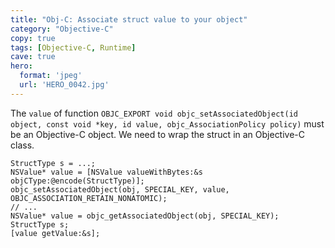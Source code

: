 ```yaml
---
title: "Obj-C: Associate struct value to your object"
category: "Objective-C"
copy: true
tags: [Objective-C, Runtime]
cave: true
hero:
  format: 'jpeg'
  url: 'HERO_0042.jpg'
---
```


The `value` of function `OBJC_EXPORT void objc_setAssociatedObject(id object, const void *key, id value, objc_AssociationPolicy policy)` must be an Objective-C object. We need to wrap the struct in an Objective-C class.

```objc
StructType s = ...;
NSValue* value = [NSValue valueWithBytes:&s objCType:@encode(StructType)];
objc_setAssociatedObject(obj, SPECIAL_KEY, value, OBJC_ASSOCIATION_RETAIN_NONATOMIC);
// ...
NSValue* value = objc_getAssociatedObject(obj, SPECIAL_KEY);
StructType s;
[value getValue:&s];
```
